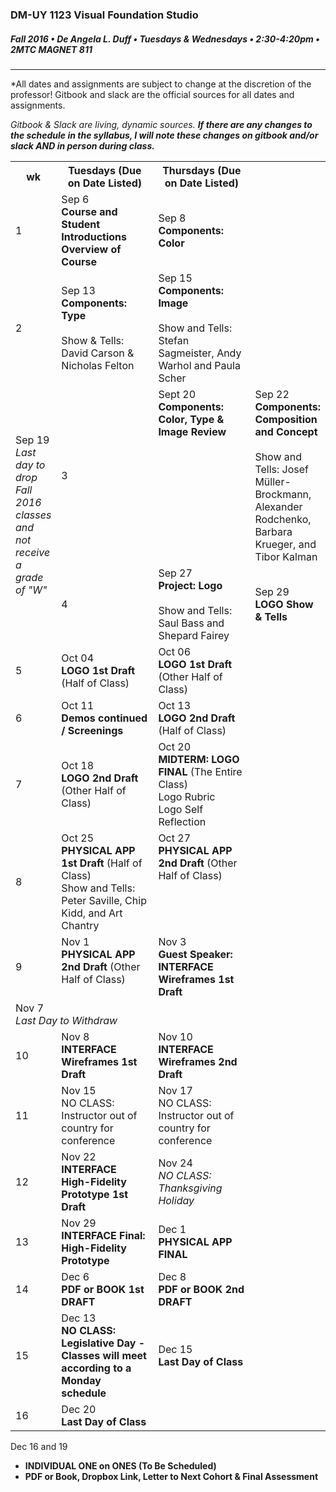 ### DM-UY 1123 Visual Foundation Studio
##### Fall 2016 • De Angela L. Duff • Tuesdays & Wednesdays • 2:30-4:20pm • 2MTC MAGNET 811 

---

*All dates and assignments are subject to change at the discretion of the professor! Gitbook and slack are the official sources for all dates and assignments.

*Gitbook & Slack are living, dynamic sources. **If there are any changes to the schedule in the syllabus, I will note these changes on gitbook and/or slack AND in person during class.***
<table>
    <tr>
        <th width="4%">wk</th>
        <th width="48%">Tuesdays (Due on Date Listed)</th>
        <th width="48%">Thursdays (Due on Date Listed)</th>
    </tr>
    <tr>
        <td>1</td>
        <td><a href="week_1_detail_sep_6.md"></a>Sep 6<br><strong>Course and Student Introductions<br>Overview of Course</strong></td>
        <td><a href="week_1_detail_sep_8.md"></a>Sep 8<br><strong>Components: Color</strong></td>
    </tr>
    <tr>
        <td>2</td>    
        <td><a href="week_2_detail_sep_8.md"></a>Sep 13<br><strong>Components: Type</strong><br><br>Show & Tells: David Carson & Nicholas Felton</td>
        <td valign="top"><a href="week_3_detail_sep_15.md"></a>Sep 15<br><strong>Components: Image</strong><br><br>Show and Tells: Stefan Sagmeister, Andy Warhol and Paula Scher</td>
    </tr>
    <tr>
        <td rowspan="3">Sep 19<br><i>Last day to drop Fall 2016 classes and not receive a grade of "W"</i></td>
    </tr
    <tr>
        <td>3</td> 
        <td valign="top"><a href="week_3_detail_sep_15.md"></a>Sept 20<br><strong>Components: Color, Type &amp; Image Review</strong></td>
        <td valign="top"><a href="week_4_detail_sep_22.md"></a>Sep 22<br><strong>Components: Composition and Concept</strong><br><br>Show and Tells: Josef Müller-Brockmann, Alexander Rodchenko, Barbara Krueger, and Tibor Kalman</td>
    </tr>
    <tr>
        <td>4</td>
        <td valign="top"><a href="week_4_detail_sep_22.md"></a>Sep 27<br><strong>Project: Logo</strong><br><br>Show and Tells: Saul Bass and Shepard Fairey</td>
        <td><a href="week_5_detail_sep_29.md"></a>Sep 29<br><strong>LOGO Show & Tells</strong></td>
    </tr>
    <tr>
        <td>5</td>
        <td><a href="week_5_detail_sep_29.md"></a>Oct 04<br><strong>LOGO 1st Draft</strong> (Half of Class)</td>
        <td><a href="week_6_detail_oct_6.md"></a>Oct 06<br><strong>LOGO 1st Draft</strong> (Other Half of Class)</td>
    </tr>
    <tr>
        <td>6</td>    
        <td><a href="week_6_detail_oct_6.md"></a>Oct 11<br><strong>Demos continued / Screenings</strong></td>
        <td><a href="week_7_detail_oct_13.md"></a>Oct 13<br><strong>LOGO 2nd Draft</strong> (Half of Class)</td>
    </tr>
    <tr>
        <td>7</td>     
        <td><a href="week_7_detail_oct_13.md"></a>Oct 18<br><strong>LOGO 2nd Draft</strong> (Other Half of Class)</td>
        <td><a href="week_8_detail_oct_20.md"></a>Oct 20<br><strong>MIDTERM: LOGO FINAL</strong> (The Entire Class)<br>Logo Rubric<br>Logo Self Reflection</td>
    </tr>
    <tr>
        <td>8</td>     
        <td><a href="week_8_detail_oct_20.md"></a>Oct 25<br><strong>PHYSICAL APP 1st Draft</strong> (Half of Class)<br>Show and Tells: Peter Saville, Chip Kidd, and Art Chantry</td>
        <td valign="top">Oct 27<br><strong>PHYSICAL APP 2nd Draft</strong> (Other Half of Class)</td>
    </tr>
    <tr>
        <td>9</td>      
        <td valign="top">Nov 1<br><strong>PHYSICAL APP 2nd Draft</strong> (Other Half of Class)</a></td>
        <td>Nov 3<br><strong>Guest Speaker: <br>INTERFACE Wireframes 1st Draft</strong></td>
    </tr>
     <tr>
        <td colspan="3">Nov 7<br><i>Last Day to Withdraw</i></td>
    </tr>
    <tr>
        <td>10</td>     
        <td>Nov 8<br><strong>INTERFACE Wireframes 1st Draft</strong></td>
        <td>Nov 10<br><strong>INTERFACE Wireframes 2nd Draft</strong></td>
    </tr>
    <tr>
        <td>11</td>   
        <td>Nov 15<br>NO CLASS: Instructor out of country for conference</td>
        <td>Nov 17<br>NO CLASS: Instructor out of country for conference</td>
    </tr>
    <tr>
        <td>12</td>   
        <td>Nov 22<br><strong>INTERFACE High-Fidelity Prototype 1st Draft</strong></td>
        <td>Nov 24<br><i>NO CLASS: Thanksgiving Holiday</i></td>
    </tr>
    <tr>
        <td>13</td>  
        <td>Nov 29<br><strong>INTERFACE Final: High-Fidelity Prototype</strong></td>
        <td>Dec 1<br><strong>PHYSICAL APP FINAL</strong></td>
    </tr>
    <tr>
        <td>14</td>    
        <td>Dec 6<br><strong>PDF or BOOK 1st DRAFT</strong></td>
        <td>Dec 8<br><strong>PDF or BOOK 2nd DRAFT</strong></td>
    </tr>
    <tr>
        <td>15</td>     
        <td>Dec 13<br><strong>NO CLASS: Legislative Day - Classes will meet according to a Monday schedule</strong></td>  
        <td>Dec 15<br><strong>Last Day of Class</strong></td>
    </tr>
    <tr>
        <td>16</td>
        <td>Dec 20<br><strong>Last Day of Class</strong></td>
        <td></td>
    </tr>
</table>

Dec 16 and 19<br>
* **INDIVIDUAL ONE on ONES (To Be Scheduled)**
* **PDF or Book, Dropbox Link, Letter to Next Cohort & Final Assessment**